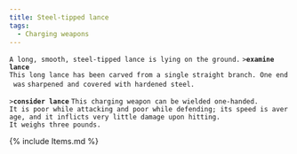 ```yaml
---
title: Steel-tipped lance
tags:
  - Charging weapons
---
```

`A long, smooth, steel-tipped lance is lying on the ground.`
`>`**`examine lance`**
`This long lance has been carved from a single straight branch. One end was`
`sharpened and covered with hardened steel. `

`>`**`consider lance`**
`This charging weapon can be wielded one-handed.`
`It is poor while attacking and poor while defending; its speed is average, and it inflicts very little damage upon hitting.`
`It weighs three pounds.`

{% include Items.md %}

